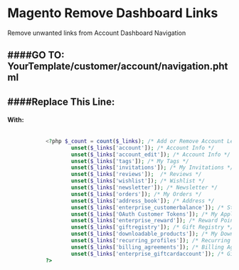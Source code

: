 Magento Remove Dashboard Links
==============================

Remove unwanted links from Account Dashboard Navigation

####GO TO: YourTemplate/customer/account/navigation.phtml
-----------------------------------------------------

####Replace This Line: <?php $_count = count($_links); ?>
-----------------------------------------------------

#### With:
```php

            <?php $_count = count($_links); /* Add or Remove Account Left Navigation Links Here -*/
                    unset($_links['account']); /* Account Info */     
                    unset($_links['account_edit']); /* Account Info */            
                    unset($_links['tags']); /* My Tags */
                    unset($_links['invitations']); /* My Invitations */
                    unset($_links['reviews']);  /* Reviews */
                    unset($_links['wishlist']); /* Wishlist */
                    unset($_links['newsletter']); /* Newsletter */
                    unset($_links['orders']); /* My Orders */
                    unset($_links['address_book']); /* Address */
                    unset($_links['enterprise_customerbalance']); /* Store Credit */
                    unset($_links['OAuth Customer Tokens']); /* My Applications */
                    unset($_links['enterprise_reward']); /* Reward Points */
                    unset($_links['giftregistry']); /* Gift Registry */
                    unset($_links['downloadable_products']); /* My Downloadable Products */
                    unset($_links['recurring_profiles']); /* Recurring Profiles */
                    unset($_links['billing_agreements']); /* Billing Agreements */
                    unset($_links['enterprise_giftcardaccount']); /* Gift Card Link */
            ?> 

```

